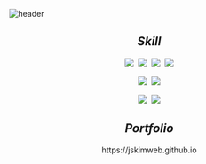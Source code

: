 ![header](https://capsule-render.vercel.app/api?type=waving&color=0:1f4c3c,100:0B1015&width=100%&height=200&section=header&text=Jongseong%20Kim&fontSize=50&fontColor=fff&fontAlignY=35&animation=twinkling)

## <div align=center>*Skill*</div>

<div align=center>
  <img src="https://img.shields.io/badge/HTML-E34F26?style=flat-square&logo=HTML5&logoColor=white"/>&nbsp;&nbsp;<img src="https://img.shields.io/badge/CSS-1572B6?style=flat-square&logo=CSS3&logoColor=white"/>&nbsp;&nbsp;<img src="https://img.shields.io/badge/JavaScript-F7DF1E?style=flat-square&logo=JavaScript&logoColor=black"/>&nbsp;&nbsp;<img src="https://img.shields.io/badge/jQuery-0769AD?style=flat-square&logo=jQuery&logoColor=white"/>
</div>
<p></p>
<div align=center>
  <img src="https://img.shields.io/badge/Vue.js-4FC08D?style=flat-square&logo=Vue.js&logoColor=white"/>&nbsp;&nbsp;<img src="https://img.shields.io/badge/Bootstrap-7952B3?style=flat-square&logo=Bootstrap&logoColor=white"/>
</div>
</div>
<p></p>
<div align=center>
  <img src="https://img.shields.io/badge/Node.js-339933?style=flat-square&logo=Node.js&logoColor=white"/>&nbsp;&nbsp;<img src="https://img.shields.io/badge/MongoDB-47A248?style=flat-square&logo=MongoDB&logoColor=white"/>  
</div>
<!-- <img src="https://img.shields.io/badge/TypeScript-3178C6?style=flat-square&logo=TypeScript&logoColor=white"/> -->

## <div align=center>*Portfolio*</div>

<div align=center>https://jskimweb.github.io</div>

